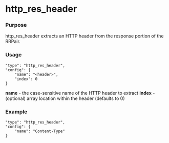 # http_res_header

### Purpose

http_res_header extracts an HTTP header from the response portion of the RRPair.

### Usage

```
"type": "http_res_header",
"config": {
    "name": "<header>",
    "index": 0
}
```

**name** - the case-sensitive name of the HTTP header to extract
**index** - (optional) array location within the header (defaults to 0)

### Example

```
"type": "http_res_header",
"config": {
    "name": "Content-Type"
}
```

